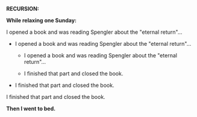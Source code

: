 **RECURSION\:**  

**While relaxing one Sunday:**  

I opened a book and was reading Spengler about the "eternal return"...  
* I opened a book and was reading Spengler about the "eternal return"...  

  - I opened a book and was reading Spengler about the "eternal return"...  

  - I finished that part and closed the book.  

* I finished that part and closed the book.  

I finished that part and closed the book.  

**Then I went to bed.**
